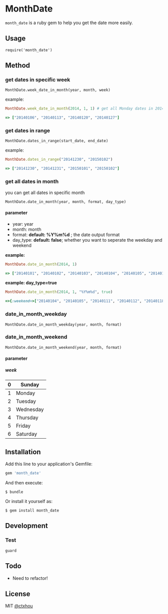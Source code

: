 # MonthDate

`month_date` is a ruby gem to help you get the date more easily.

## Usage

    require('month_date')

## Method
### get dates in specific week

    MonthDate.week_date_in_month(year, month, week)

example:

```ruby
MonthDate.week_date_in_month(2014, 1, 1) # get all Monday dates in 2014/1

=> ["20140106", "20140113", "20140120", "20140127"]
```
### get dates in range

    MonthDate.dates_in_range(start_date, end_date)

example:

```ruby
MonthDate.dates_in_range("20141230", "20150102")

=> ["20141230", "20141231", "20150101", "20150102"]
```
### get all dates in month

you can get all dates in specific month

    MonthDate.date_in_month(year, month, format, day_type)
    
#### parameter

* year: year
* month: month
* format: **default: %Y%m%d** ; the date output format
* day_type: **default: false**; whether you want to seperate the weekday and weekend

**example:**

```ruby
MonthDate.date_in_month(2014, 1)

=> ["20140101", "20140102", "20140103", "20140104", "20140105", "20140106", "20140107", "20140108", "20140109", "20140110", "20140111", "20140112", "20140113", "20140114", "20140115", "20140116", "20140117", "20140118", "20140119", "20140120", "20140121", "20140122", "20140123", "20140124", "20140125", "20140126", "20140127", "20140128", "20140129", "20140130", "20140131"]
```

**example: day_type=true**

```ruby
MonthDate.date_in_month(2014, 1, "%Y%m%d", true)

=>{:weekend=>["20140104", "20140105", "20140111", "20140112", "20140118", "20140119", "20140125", "20140126"], :weekday=>["20140101", "20140102", "20140103", "20140106", "20140107", "20140108", "20140109", "20140110", "20140113", "20140114", "20140115", "20140116", "20140117", "20140120", "20140121", "20140122", "20140123", "20140124", "20140127", "20140128", "20140129", "20140130", "20140131"]}
```
### date_in_month_weekday
	
	MonthDate.date_in_month_weekday(year, month, format)
	
### date_in_month_weekend

	MonthDate.date_in_month_weekend(year, month, format)

#### parameter
##### week
| 0 | Sunday    |
|---|-----------|
| 1 | Monday    |
| 2 | Tuesday   |
| 3 | Wednesday |
| 4 | Thursday  |
| 5 | Friday    |
| 6 | Saturday  |
## Installation

Add this line to your application's Gemfile:

```ruby
gem 'month_date'
```

And then execute:

    $ bundle

Or install it yourself as:

    $ gem install month_date

## Development

### Test

    guard

## Todo

* Need to refactor!


## License 
MIT [@ctxhou](http://github.com/ctxhou)